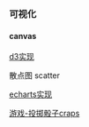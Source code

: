 ### 可视化

#### canvas

[d3实现](https://zhaocchen.github.io/dash/d3)

散点图 scatter


[echarts实现](https://zhaocchen.github.io/dash/echarts)

[游戏-投掷骰子craps](https://zhaocchen.github.io/dash/game/craps/craps.html)

